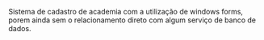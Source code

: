 Sistema de cadastro de academia com a utilização de windows forms, porem ainda sem o relacionamento direto com algum serviço de banco de dados.
